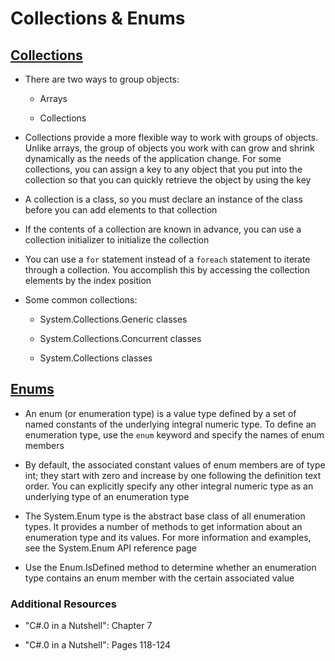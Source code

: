 # Collections & Enums

## [Collections](https://docs.microsoft.com/en-us/dotnet/csharp/programming-guide/concepts/collections)

* There are two ways to group objects:

  * Arrays

  * Collections

* Collections provide a more flexible way to work with groups of objects. Unlike arrays, the group of objects you work with can grow and shrink dynamically as the needs of the application change. For some collections, you can assign a key to any object that you put into the collection so that you can quickly retrieve the object by using the key

* A collection is a class, so you must declare an instance of the class before you can add elements to that collection

* If the contents of a collection are known in advance, you can use a collection initializer to initialize the collection

* You can use a ```for``` statement instead of a ```foreach``` statement to iterate through a collection. You accomplish this by accessing the collection elements by the index position

* Some common collections:

  * System.Collections.Generic classes

  * System.Collections.Concurrent classes

  * System.Collections classes

## [Enums](https://docs.microsoft.com/en-us/dotnet/csharp/language-reference/builtin-types/enum)

* An enum (or enumeration type) is a value type defined by a set of named constants of the underlying integral numeric type. To define an enumeration type, use the ```enum``` keyword and specify the names of enum members

* By default, the associated constant values of enum members are of type int; they start with zero and increase by one following the definition text order. You can explicitly specify any other integral numeric type as an underlying type of an enumeration type

* The System.Enum type is the abstract base class of all enumeration types. It provides a number of methods to get information about an enumeration type and its values. For more information and examples, see the System.Enum API reference page

* Use the Enum.IsDefined method to determine whether an enumeration type contains an enum member with the certain associated value

### Additional Resources

* "C#.0 in a Nutshell": Chapter 7

* "C#.0 in a Nutshell": Pages 118-124
